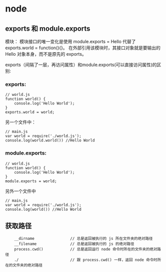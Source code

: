 # node
## exports 和 module.exports
模块：
模块接口的唯一变化是使用 module.exports = Hello 代替了exports.world = function(){}。 在外部引用该模块时，其接口对象就是要输出的 Hello 对象本身，而不是原先的 exports。

exports（间隔了一层，再访问属性）和module.exports(可以直接访问属性)的区别:
### exports:
```
// world.js
function world() {
    console.log('Hello World');
}
exports.world = world;
```
另一个文件中：
```
// main.js
var world = require('./world.js');
console.log(world.world()) //Hello World
```
### module.exports:
```
// world.js
function world() {
    console.log('Hello World');
}
module.exports = world;
```

另外一个文件中
```
// main.js
var world = require('./world.js');
console.log(world()) //Hello World
```

## 获取路径
```
    __dirname                // 总是返回被执行的 js 所在文件夹的绝对路径
    __filename               // 总是返回被执行的 js 的绝对路径
    process.cwd()            // 总是返回运行 node 命令时所在的文件夹的绝对路径
    ./                       // 跟 process.cwd() 一样，返回 node 命令时所在的文件夹的绝对路径
```
